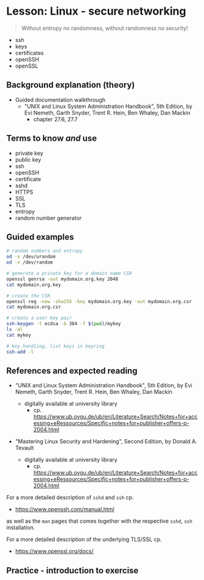 # Lesson: Linux - secure networking

> Without entropy no randomness, without randomness no security!

- ssh
- keys
- certificates
- openSSH
- openSSL

## Background explanation (theory)

- Guided documentation walkthrough
  - "UNIX and Linux System Administration Handbook", 5th Edition, by Evi Nemeth, Garth Snyder, Trent R. Hein, Ben Whaley, Dan Mackin
    - chapter 27.6, 27.7

## Terms to know *and* use

- private key
- public key
- ssh
- openSSH
- certificate
- sshd
- HTTPS
- SSL
- TLS
- entropy
- random number generator

## Guided examples

```bash
# random numbers and entropy
od -x /dev/urandom
od -x /dev/random

# generate a private key for a domain name CSR
openssl genrsa -out mydomain.org.key 2048
cat mydomain.org.key

# create the CSR
openssl req -new -sha256 -key mydomain.org.key -out mydomain.org.csr
cat mydomain.org.csr

# create a user key pair
ssh-keygen -t ecdsa -b 384 -f $(pwd)/mykey
ls -al
cat mykey

# key handling, list keys in keyring
ssh-add -l
```

## References and expected reading

- "UNIX and Linux System Administration Handbook", 5th Edition, by Evi Nemeth, Garth Snyder, Trent R. Hein, Ben Whaley, Dan Mackin
  - digitally available at university library
    - cp. https://www.ub.ovgu.de/ub/en/Literature+Search/Notes+for+accessing+eRessources/Specific+notes+for+publisher+offers-p-2004.html

- "Mastering Linux Security and Hardening", Second Edition, by Donald A. Tevault
  - digitally available at university library
    - cp. https://www.ub.ovgu.de/ub/en/Literature+Search/Notes+for+accessing+eRessources/Specific+notes+for+publisher+offers-p-2004.html

For a more detailed description of `sshd` and `ssh` cp.

- https://www.openssh.com/manual.html

as well as the `man` pages that comes together with the respective `sshd`, `ssh` installation.

For a more detailed description of the underlying TLS/SSL cp.

- https://www.openssl.org/docs/

## Practice - introduction to exercise